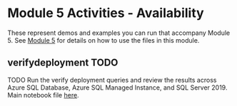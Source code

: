 # Module 5 Activities - Availability

These represent demos and examples you can run that accompany Module 5. See [Module 5](../05-Availability.md) for details on how to use the files in this module.

## verifydeployment TODO

TODO Run the verify deployment queries and review the results across Azure SQL Database, Azure SQL Managed Instance, and SQL Server 2019. Main notebook file [here](./verifydeployment/VerifyDeployment.ipynb).